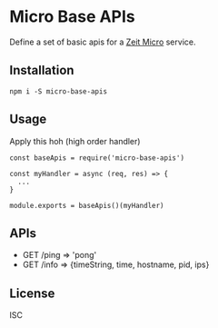 # Micro Base APIs

Define a set of basic apis for a [Zeit Micro][micro] service.

## Installation

```
npm i -S micro-base-apis
```

## Usage

Apply this hoh (high order handler)

```ecmascript 6
const baseApis = require('micro-base-apis')

const myHandler = async (req, res) => {
  ...
}

module.exports = baseApis()(myHandler)
```

## APIs

- GET /ping => 'pong'
- GET /info => {timeString, time, hostname, pid, ips}

## License

ISC

[micro]: https://github.com/zeit/micro